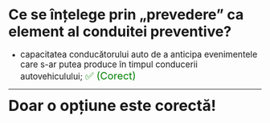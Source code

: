 # Ce se înțelege prin „prevedere” ca element al conduitei preventive?

- <span style="font-size: larger;">capacitatea conducătorului auto de a anticipa evenimentele care s-ar putea produce în timpul conducerii autovehiculului; <span style="color: green; font-size: larger;">✅ (Corect)</span></span>

---

<span style="font-size: 30px; font-weight: bold;">**Doar o opțiune este corectă!**</span>